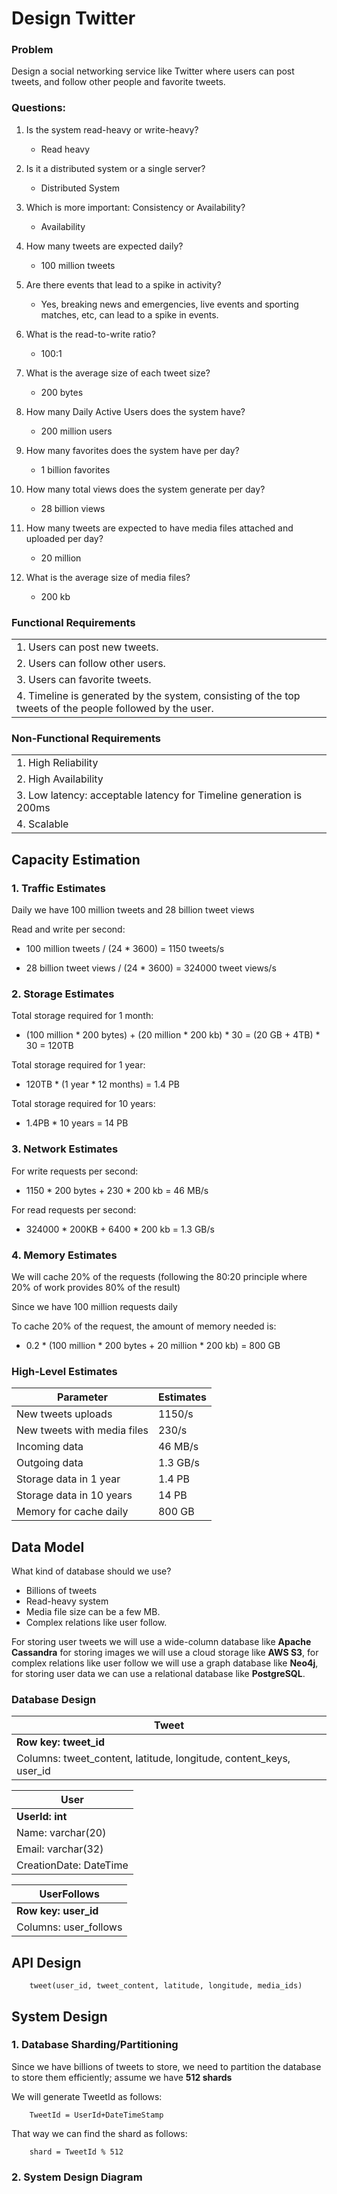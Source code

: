 # Design Twitter

### Problem 
Design a social networking service like Twitter where users can post tweets, and follow other people and favorite tweets.

### Questions:

1. Is the system read-heavy or write-heavy?
    - Read heavy

2. Is it a distributed system or a single server?
    - Distributed System

3. Which is more important: Consistency or Availability?
    - Availability

4. How many tweets are expected daily?
    - 100 million tweets
      
5. Are there events that lead to a spike in activity?
    - Yes, breaking news and emergencies, live events and sporting matches, etc, can lead to a spike in events.

6. What is the read-to-write ratio?
    - 100:1
    
7. What is the average size of each tweet size?
    - 200 bytes

8. How many Daily Active Users does the system have?
    - 200 million users
  
9. How many favorites does the system have per day?
    - 1 billion favorites

10. How many total views does the system generate per day?
    - 28 billion views

11. How many tweets are expected to have media files attached and uploaded per day?
    - 20 million

12. What is the average size of media files?
    - 200 kb
      
### Functional Requirements

|      | 
| ----------- | 
| 1. Users can post new tweets.      | 
| 2. Users can follow other users.   | 
| 3. Users can favorite tweets.   | 
| 4. Timeline is generated by the system, consisting of the top tweets of the people followed by the user. |

### Non-Functional Requirements

|      | 
| ----------- | 
| 1. High Reliability  | 
| 2. High Availability   | 
| 3. Low latency: acceptable latency for Timeline generation is 200ms | 
| 4. Scalable |

## Capacity Estimation

### 1. Traffic Estimates

Daily we have 100 million tweets and 28 billion tweet views

Read and write per second:

 - 100 million tweets / (24 * 3600) = 1150 tweets/s

 - 28 billion tweet views / (24 * 3600) = 324000 tweet views/s

### 2. Storage Estimates

Total storage required for 1 month:

 - (100 million * 200 bytes)  + (20 million * 200 kb) * 30 = (20 GB + 4TB) * 30 = 120TB

Total storage required for 1 year:

 - 120TB * (1 year * 12 months) = 1.4 PB

Total storage required for 10 years:

 - 1.4PB * 10 years = 14 PB

### 3. Network Estimates

For write requests per second:

 - 1150 * 200 bytes + 230 * 200 kb = 46 MB/s

For read requests per second:

 - 324000 * 200KB  + 6400 * 200 kb = 1.3 GB/s

### 4. Memory Estimates

We will cache 20% of the requests (following the 80:20 principle where 20% of work provides 80% of the result)

Since we have 100 million requests daily

To cache 20% of the request, the amount of memory needed is:

 - 0.2 * (100 million * 200 bytes + 20 million * 200 kb)  = 800 GB

### High-Level Estimates

| Parameter | Estimates  |
| ----------- | ----------- |
| New tweets uploads | 1150/s       |
| New tweets with media files   | 230/s        |
| Incoming data  | 46 MB/s        |
| Outgoing data  | 1.3 GB/s        |
| Storage data in 1 year | 1.4 PB        |
| Storage data in 10 years | 14 PB        |
| Memory for cache daily | 800 GB        |

## Data Model

What kind of database should we use?

 - Billions of tweets
 - Read-heavy system
 - Media file size can be a few MB.
 - Complex relations like user follow.

For storing user tweets we will use a wide-column database like **Apache Cassandra** for storing images we will use a cloud storage like
**AWS S3**, for complex relations like user follow we will use a graph database like **Neo4j**, for storing user data we can use a relational
database like **PostgreSQL**.

### Database Design

|  Tweet    | 
| ----------- | 
| **Row key: tweet_id**   | 
| Columns: tweet_content, latitude, longitude, content_keys, user_id|

|  User    | 
| ----------- | 
| **UserId: int**   | 
| Name: varchar(20) | 
| Email: varchar(32) |
| CreationDate: DateTime |

|  UserFollows    | 
| ----------- | 
| **Row key: user_id**   | 
| Columns: user_follows|

## API Design

``` console
    tweet(user_id, tweet_content, latitude, longitude, media_ids)
```

## System Design

### 1. Database Sharding/Partitioning

Since we have billions of tweets to store, we need to partition the database to store them efficiently; assume we have **512 shards**

We will generate TweetId as follows:

``` console
    TweetId = UserId+DateTimeStamp
```

That way we can find the shard as follows:

``` console
    shard = TweetId % 512
```


### 2. System Design Diagram
